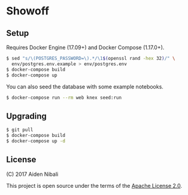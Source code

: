 # Showoff

## Setup

Requires Docker Engine (17.09+) and Docker Compose (1.17.0+).

```sh
$ sed "s/\(POSTGRES_PASSWORD=\).*/\1$(openssl rand -hex 32)/" \
  env/postgres.env.example > env/postgres.env
$ docker-compose build
$ docker-compose up
```

You can also seed the database with some example notebooks.

```sh
$ docker-compose run --rm web knex seed:run
```

## Upgrading

```sh
$ git pull
$ docker-compose build
$ docker-compose up -d
```

## License

(C) 2017 Aiden Nibali

This project is open source under the terms of the
[Apache License 2.0](https://www.apache.org/licenses/LICENSE-2.0.html).
